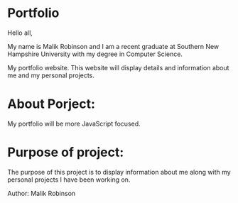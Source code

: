 # Portfolio
Hello all,

My name is Malik Robinson and I am a recent graduate at Southern New Hampshire University with my degree in Computer Science.

My portfolio website. This website will display details and information about me and my personal projects.

# About Porject:
My portfolio will be more JavaScript focused.


# Purpose of project:

The purpose of this project is to display information about me along with my personal projects I have been working on.

Author: Malik Robinson
